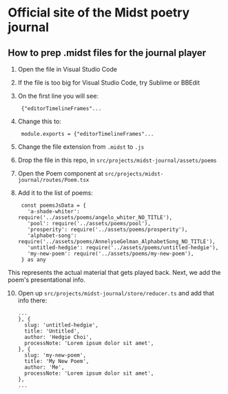# Official site of the Midst poetry journal

## How to prep .midst files for the journal player

1. Open the file in Visual Studio Code
2. If the file is too big for Visual Studio Code, try Sublime or BBEdit
3. On the first line you will see:

        {"editorTimelineFrames"...

4. Change this to:

        module.exports = {"editorTimelineFrames"...

5. Change the file extension from `.midst` to `.js`
6. Drop the file in this repo, in `src/projects/midst-journal/assets/poems`
7. Open the Poem component at `src/projects/midst-journal/routes/Poem.tsx`
8. Add it to the list of poems:

        const poemsJsData = {
          'a-shade-whiter': require('../assets/poems/angelo_whiter_NO_TITLE'),
          'pool': require('../assets/poems/pool'),
          'prosperity': require('../assets/poems/prosperity'),
          'alphabet-song': require('../assets/poems/AnnelyseGelman_AlphabetSong_NO_TITLE'),
          'untitled-hedgie': require('../assets/poems/untitled-hedgie'),
          'my-new-poem': require('../assets/poems/my-new-poem'),
        } as any

This represents the actual material that gets played back. Next, we add the poem's presentational info.

10. Open up `src/projects/midst-journal/store/reducer.ts` and add that info there:

        ...
        }, {
          slug: 'untitled-hedgie',
          title: 'Untitled',
          author: 'Hedgie Choi',
          processNote: 'Lorem ipsum dolor sit amet',
        }, {
          slug: 'my-new-poem',
          title: 'My New Poem',
          author: 'Me',
          processNote: 'Lorem ipsum dolor sit amet',
        },
        ...
